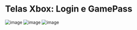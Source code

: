 # Telas Xbox: Login e GamePass

![image](https://user-images.githubusercontent.com/99412036/234040327-c4cc9440-e86b-4ee9-8a30-5357c9a2a6f2.png)
![image](https://user-images.githubusercontent.com/99412036/234040490-ea8e5a91-2fc3-48d3-810e-9d4212fd26b2.png)
![image](https://github.com/vanysai/Telas-24-04-23/blob/main/tela3.png)
